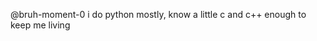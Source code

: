 @bruh-moment-0
i do python mostly, know a little c and c++ enough to keep me living

<!---
comment
--->
